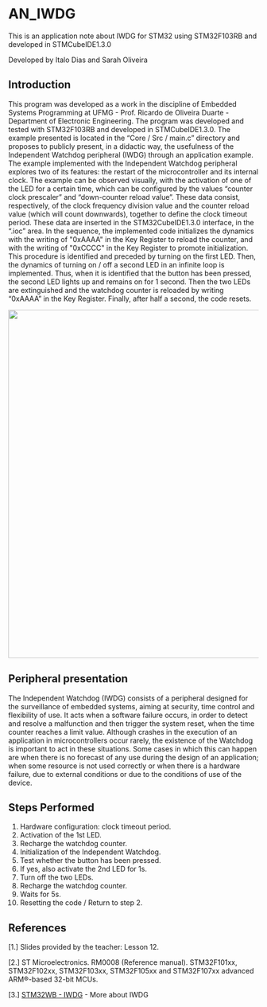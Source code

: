 # AN_IWDG

This is an application note about IWDG for STM32 using STM32F103RB and developed in STMCubeIDE1.3.0

Developed by Italo Dias and Sarah Oliveira

## Introduction

This program was developed as a work in the discipline of Embedded Systems Programming at UFMG - Prof. Ricardo de Oliveira Duarte - Department of Electronic Engineering. The program was developed and tested with STM32F103RB and developed in STMCubeIDE1.3.0. 
The example presented is located in the “Core / Src / main.c” directory and proposes to publicly present, in a didactic way, the usefulness of the Independent Watchdog peripheral (IWDG) through an application example. 
The example implemented with the Independent Watchdog peripheral explores two of its features: the restart of the microcontroller and its internal clock. The example can be observed visually, with the activation of one of the LED for a certain time, which can be configured by the values “counter clock prescaler” and “down-counter reload value”. These data consist, respectively, of the clock frequency division value and the counter reload value (which will count downwards), together to define the clock timeout period. These data are inserted in the STM32CubeIDE1.3.0 interface, in the “.ioc” area.
In the sequence, the implemented code initializes the dynamics with the writing of "0xAAAA" in the Key Register to reload the counter, and with the writing of "0xCCCC" in the Key Register to promote initialization. This procedure is identified and preceded by turning on the first LED.
Then, the dynamics of turning on / off a second LED in an infinite loop is implemented. Thus, when it is identified that the button has been pressed, the second LED lights up and remains on for 1 second. Then the two LEDs are extinguished and the watchdog counter is reloaded by writing “0xAAAA” in the Key Register. Finally, after half a second, the code resets.

<div align="center"><img src="https://user-images.githubusercontent.com/38631264/110269719-0e39d500-7fa3-11eb-96c4-645d102a3dfe.gif" width="700"></div>

## Peripheral presentation

The Independent Watchdog (IWDG) consists of a peripheral designed for the surveillance of embedded systems, aiming at security, time control and flexibility of use. It acts when a software failure occurs, in order to detect and resolve a malfunction and then trigger the system reset, when the time counter reaches a limit value.
Although crashes in the execution of an application in microcontrollers occur rarely, the existence of the Watchdog is important to act in these situations. Some cases in which this can happen are when there is no forecast of any use during the design of an application; when some resource is not used correctly or when there is a hardware failure, due to external conditions or due to the conditions of use of the device.

## Steps Performed

1. Hardware configuration: clock timeout period.
2. Activation of the 1st LED.
3. Recharge the watchdog counter.
4. Initialization of the Independent Watchdog.
5. Test whether the button has been pressed.
6. If yes, also activate the 2nd LED for 1s.
7. Turn off the two LEDs.
8. Recharge the watchdog counter.
9. Waits for 5s.
10. Resetting the code / Return to step 2.

## References
[1.] Slides provided by the teacher: Lesson 12.

[2.] ST Microelectronics. RM0008 (Reference manual). STM32F101xx, STM32F102xx, STM32F103xx, STM32F105xx and STM32F107xx advanced ARM®-based 32-bit MCUs.

[3.] [STM32WB - IWDG](https://www.st.com/content/ccc/resource/training/technical/product_training/group0/01/24/22/29/38/70/40/57/STM32WB-WDG_TIMERS-Independent-Watchdog-IWDG/files/STM32WB-WDG_TIMERS-Independent-Watchdog-IWDG.pdf/jcr:content/translations/en.STM32WB-WDG_TIMERS-Independent-Watchdog-IWDG.pdf) - More about IWDG
